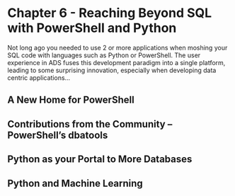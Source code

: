 # Chapter 6 - Reaching Beyond SQL with PowerShell and Python
Not long ago you needed to use 2 or more applications when moshing your SQL code with languages such as Python or PowerShell. The user experience in ADS fuses this development paradigm into a single platform, leading to some surprising innovation, especially when developing data centric applications…

## A New Home for PowerShell

## Contributions from the Community – PowerShell’s dbatools

## Python as your Portal to More Databases

## Python and Machine Learning
